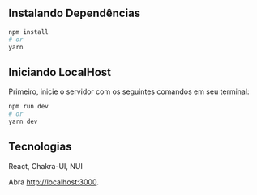 ## Instalando Dependências

```bash
npm install
# or
yarn
```

## Iniciando LocalHost

Primeiro, inicie o servidor com os seguintes comandos em seu terminal:

```bash
npm run dev
# or
yarn dev
```


## Tecnologias

React,
Chakra-UI,
NUI

Abra [http://localhost:3000](http://localhost:3000).
